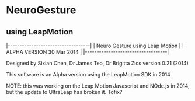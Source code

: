 # NeuroGesture
## using LeapMotion

|-----------------------------------|
| Neuro Gesture using Leap Motion |
|     ALPHA VERSION 30 Mar 2014     |
|-----------------------------------|

Designed by Sixian Chen, Dr James Teo, Dr Brigitta Zics 
version 0.21 (2014)

This software is an Alpha version using the LeapMotion SDK in 2014

NOTE: this was working on the Leap Motion Javascript and NOde.js in 2014, but the update to UltraLeap has broken it. Tofix?
